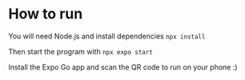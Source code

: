 # How to run
You will need Node.js and install dependencies
`npx install`

Then start the program with
`npx expo start`

Install the Expo Go app and scan the QR code to run on your phone :)
